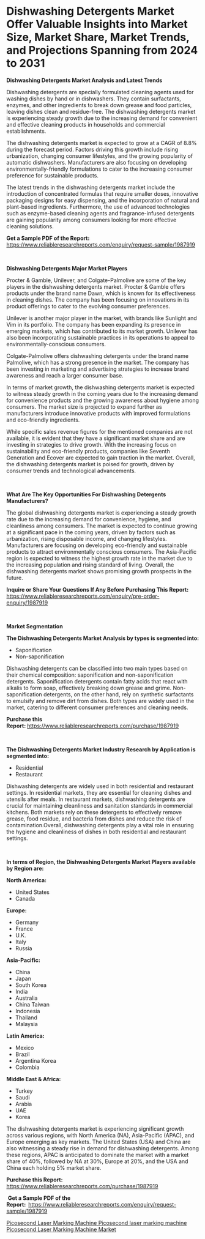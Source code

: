 <p><h1>Dishwashing Detergents Market Offer Valuable Insights into Market Size, Market Share, Market Trends, and Projections Spanning from 2024 to 2031</h1></p><p><strong>Dishwashing Detergents Market Analysis and Latest Trends</strong></p>
<p><p>Dishwashing detergents are specially formulated cleaning agents used for washing dishes by hand or in dishwashers. They contain surfactants, enzymes, and other ingredients to break down grease and food particles, leaving dishes clean and residue-free. The dishwashing detergents market is experiencing steady growth due to the increasing demand for convenient and effective cleaning products in households and commercial establishments.</p><p>The dishwashing detergents market is expected to grow at a CAGR of 8.8% during the forecast period. Factors driving this growth include rising urbanization, changing consumer lifestyles, and the growing popularity of automatic dishwashers. Manufacturers are also focusing on developing environmentally-friendly formulations to cater to the increasing consumer preference for sustainable products.</p><p>The latest trends in the dishwashing detergents market include the introduction of concentrated formulas that require smaller doses, innovative packaging designs for easy dispensing, and the incorporation of natural and plant-based ingredients. Furthermore, the use of advanced technologies such as enzyme-based cleaning agents and fragrance-infused detergents are gaining popularity among consumers looking for more effective cleaning solutions.</p></p>
<p><strong>Get a Sample PDF of the Report:&nbsp;</strong> <a href="https://www.reliableresearchreports.com/enquiry/request-sample/1987919">https://www.reliableresearchreports.com/enquiry/request-sample/1987919</a></p>
<p>&nbsp;</p>
<p><strong>Dishwashing Detergents Major Market Players</strong></p>
<p><p>Procter & Gamble, Unilever, and Colgate-Palmolive are some of the key players in the dishwashing detergents market. Procter & Gamble offers products under the brand name Dawn, which is known for its effectiveness in cleaning dishes. The company has been focusing on innovations in its product offerings to cater to the evolving consumer preferences.</p><p>Unilever is another major player in the market, with brands like Sunlight and Vim in its portfolio. The company has been expanding its presence in emerging markets, which has contributed to its market growth. Unilever has also been incorporating sustainable practices in its operations to appeal to environmentally-conscious consumers.</p><p>Colgate-Palmolive offers dishwashing detergents under the brand name Palmolive, which has a strong presence in the market. The company has been investing in marketing and advertising strategies to increase brand awareness and reach a larger consumer base.</p><p>In terms of market growth, the dishwashing detergents market is expected to witness steady growth in the coming years due to the increasing demand for convenience products and the growing awareness about hygiene among consumers. The market size is projected to expand further as manufacturers introduce innovative products with improved formulations and eco-friendly ingredients.</p><p>While specific sales revenue figures for the mentioned companies are not available, it is evident that they have a significant market share and are investing in strategies to drive growth. With the increasing focus on sustainability and eco-friendly products, companies like Seventh Generation and Ecover are expected to gain traction in the market. Overall, the dishwashing detergents market is poised for growth, driven by consumer trends and technological advancements.</p></p>
<p>&nbsp;</p>
<p><strong>What Are The Key Opportunities For Dishwashing Detergents Manufacturers?</strong></p>
<p><p>The global dishwashing detergents market is experiencing a steady growth rate due to the increasing demand for convenience, hygiene, and cleanliness among consumers. The market is expected to continue growing at a significant pace in the coming years, driven by factors such as urbanization, rising disposable income, and changing lifestyles. Manufacturers are focusing on developing eco-friendly and sustainable products to attract environmentally conscious consumers. The Asia-Pacific region is expected to witness the highest growth rate in the market due to the increasing population and rising standard of living. Overall, the dishwashing detergents market shows promising growth prospects in the future.</p></p>
<p><strong>Inquire or Share Your Questions If Any Before Purchasing This Report:</strong> <a href="https://www.reliableresearchreports.com/enquiry/pre-order-enquiry/1987919">https://www.reliableresearchreports.com/enquiry/pre-order-enquiry/1987919</a></p>
<p>&nbsp;</p>
<p><strong>Market Segmentation</strong></p>
<p><strong>The Dishwashing Detergents Market Analysis by types is segmented into:</strong></p>
<p><ul><li>Saponification</li><li>Non-saponification</li></ul></p>
<p><p>Dishwashing detergents can be classified into two main types based on their chemical composition: saponification and non-saponification detergents. Saponification detergents contain fatty acids that react with alkalis to form soap, effectively breaking down grease and grime. Non-saponification detergents, on the other hand, rely on synthetic surfactants to emulsify and remove dirt from dishes. Both types are widely used in the market, catering to different consumer preferences and cleaning needs.</p></p>
<p><strong>Purchase this Report:&nbsp;</strong><a href="https://www.reliableresearchreports.com/purchase/1987919">https://www.reliableresearchreports.com/purchase/1987919</a></p>
<p>&nbsp;</p>
<p><strong>The Dishwashing Detergents Market Industry Research by Application is segmented into:</strong></p>
<p><ul><li>Residential</li><li>Restaurant</li></ul></p>
<p><p>Dishwashing detergents are widely used in both residential and restaurant settings. In residential markets, they are essential for cleaning dishes and utensils after meals. In restaurant markets, dishwashing detergents are crucial for maintaining cleanliness and sanitation standards in commercial kitchens. Both markets rely on these detergents to effectively remove grease, food residue, and bacteria from dishes and reduce the risk of contamination.Overall, dishwashing detergents play a vital role in ensuring the hygiene and cleanliness of dishes in both residential and restaurant settings.</p></p>
<p>&nbsp;</p>
<p><strong>In terms of Region, the Dishwashing Detergents Market Players available by Region are:</strong></p>
<p>
    <p> <strong> North America: </strong>
        <ul>
            <li>United States</li>
            <li>Canada</li>
        </ul>
        </p> 
    <p> <strong> Europe: </strong>
        <ul>
            <li>Germany</li>
            <li>France</li>
            <li>U.K.</li>
            <li>Italy</li>
            <li>Russia</li>
        </ul>
        </p> 
    <p> <strong> Asia-Pacific: </strong>
        <ul>
            <li>China</li>
            <li>Japan</li>
            <li>South Korea</li>
            <li>India</li>
            <li>Australia</li>
            <li>China Taiwan</li>
            <li>Indonesia</li>
            <li>Thailand</li>
            <li>Malaysia</li>
        </ul>
        </p> 
    <p> <strong> Latin America: </strong>
        <ul>
            <li>Mexico</li>
            <li>Brazil</li>
            <li>Argentina Korea</li>
            <li>Colombia</li>
        </ul>
        </p> 
    <p> <strong> Middle East & Africa: </strong>
        <ul>
            <li>Turkey</li>
            <li>Saudi</li>
            <li>Arabia</li>
            <li>UAE</li>
            <li>Korea</li>
        </ul>
    </p>
    </p>
<p><p>The dishwashing detergents market is experiencing significant growth across various regions, with North America (NA), Asia-Pacific (APAC), and Europe emerging as key markets. The United States (USA) and China are also witnessing a steady rise in demand for dishwashing detergents. Among these regions, APAC is anticipated to dominate the market with a market share of 40%, followed by NA at 30%, Europe at 20%, and the USA and China each holding 5% market share.</p></p>
<p><strong>Purchase this Report: </strong><a href="https://www.reliableresearchreports.com/purchase/1987919">https://www.reliableresearchreports.com/purchase/1987919</a></p>
<p>&nbsp;<strong>Get a Sample PDF of the Report:&nbsp;&nbsp;</strong><a href="https://www.reliableresearchreports.com/enquiry/request-sample/1987919">https://www.reliableresearchreports.com/enquiry/request-sample/1987919</a></p>
<p><strong></strong></p>
<p><p><a href="https://cautious-neon-760.notion.site/Picosecond-Laser-Marking-Machine-Picosecond-laser-marking-machine-Picosecond-Laser-Marking-Machine-M-ac76c88de378414591b97ff82a2cf36e">Picosecond Laser Marking Machine
Picosecond laser marking machine
Picosecond Laser Marking Machine Market</a></p></p>